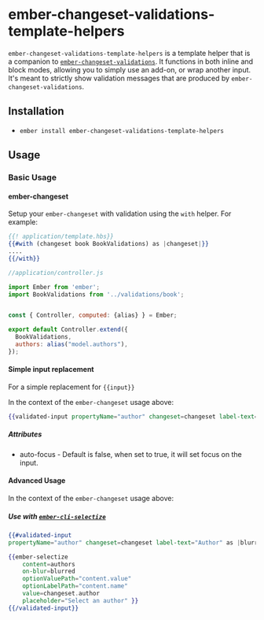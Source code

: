 
# ember-changeset-validations-template-helpers

`ember-changeset-validations-template-helpers` is a template helper that is a companion to [`ember-changeset-validations`](https://github.com/DockYard/ember-changeset-validations). It functions in both inline and block modes, allowing you to simply use an add-on, or wrap another input. It's meant to strictly show validation messages that are produced by `ember-changeset-validations`.

## Installation

* `ember install ember-changeset-validations-template-helpers`

## Usage


### Basic Usage



#### ember-changeset

Setup your `ember-changeset` with validation using the `with` helper. For example:


```hbs
{{! application/template.hbs}}
{{#with (changeset book BookValidations) as |changeset|}}
....
{{/with}}
```

```js
//application/controller.js

import Ember from 'ember';
import BookValidations from '../validations/book';


const { Controller, computed: {alias} } = Ember;

export default Controller.extend({
  BookValidations,
  authors: alias("model.authors"),
});
```

#### Simple input replacement

For a simple replacement for `{{input}}`


In the context of the `ember-changeset` usage above:

```hbs
{{validated-input propertyName="author" changeset=changeset label-text="Author"}}<br/>
```

##### Attributes

* auto-focus - Default is false, when set to true, it will set focus on the input.



#### Advanced Usage

In the context of the `ember-changeset` usage above:


##### Use with [`ember-cli-selectize`](https://github.com/miguelcobain/ember-cli-selectize)


```hbs
{{#validated-input 
propertyName="author" changeset=changeset label-text="Author" as |blurred|}}

{{ember-selectize
    content=authors
    on-blur=blurred
    optionValuePath="content.value"
    optionLabelPath="content.name"
    value=changeset.author
    placeholder="Select an author" }}
{{/validated-input}}

```
